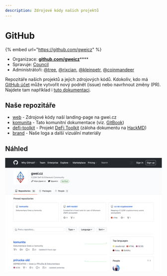 ```yaml
---
description: Zdrojové kódy našich projektů
---
```


# GitHub

{% embed url="https://github.com/gweicz" %}

* Organizace: [**github.com/gweicz**](https://github.com/gweicz)\*\*\*\*
* Spravuje: [Council](../council.md)
* Administrátoři: [@tree](https://forum.gwei.cz/u/tree), [@rixcian](https://forum.gwei.cz/u/rixcian), [@kleinpetr](https://forum.gwei.cz/u/kleinpetr), [@coinmandeer](https://forum.gwei.cz/u/coinmandeer)

Repozitáře našich projektů a jejich zdrojových kódů. Kdokoliv, kdo má [GitHub účet](https://github.com/join) může vytvořit nový podnět \(issue\) nebo navrhnout změny \(PR\). Najdete tam například i [tuto dokumentaci](https://github.com/gweicz/komunita).

## Naše repozitáře

* [web](https://github.com/gweicz/web) - Zdrojové kódy naší landing-page na gwei.cz
* [komunita](https://github.com/gweicz/komunita) - Tato komunitní dokumentace \(viz. [GitBook](gitbook.md)\)
* [defi-toolkit](https://github.com/gweicz/defi-toolkit) - Projekt [DeFi Toolkit](../projekty/defi-toolkit.md) \(záloha dokumentu na [HackMD](hackmd.md)\)
* [brand](https://github.com/gweicz/brand) - Naše loga a další vizuální materiály

## Náhled

![Na&#x161;e GitHub organizace](../.gitbook/assets/github-screenshot.png)



